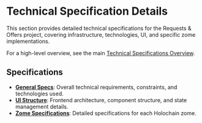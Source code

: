 # Technical Specification Details

This section provides detailed technical specifications for the Requests & Offers project, covering infrastructure, technologies, UI, and specific zome implementations.

For a high-level overview, see the main [Technical Specifications Overview](../technical-specs.md).

## Specifications

- **[General Specs](./general.md)**: Overall technical requirements, constraints, and technologies used.
- **[UI Structure](./ui-structure.md)**: Frontend architecture, component structure, and state management details.
- **[Zome Specifications](./zomes/README.md)**: Detailed specifications for each Holochain zome. 